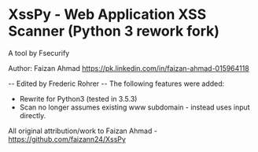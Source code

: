 # XssPy - Web Application XSS Scanner (Python 3 rework fork)
A tool by Fsecurify

Author: Faizan Ahmad 
https://pk.linkedin.com/in/faizan-ahmad-015964118

-- Edited by Frederic Rohrer --
The following features were added:

+ Rewrite for Python3 (tested in 3.5.3)
+ Scan no longer assumes existing www subdomain - instead uses input directly.

All original attribution/work to Faizan Ahmad - https://github.com/faizann24/XssPy
